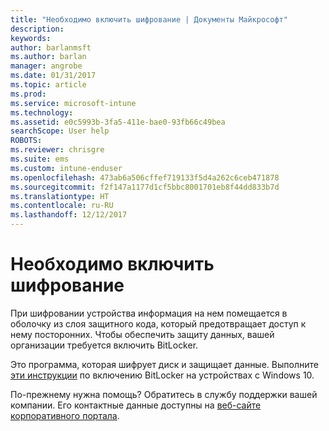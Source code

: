 ```yaml
---
title: "Необходимо включить шифрование | Документы Майкрософт"
description: 
keywords: 
author: barlanmsft
ms.author: barlan
manager: angrobe
ms.date: 01/31/2017
ms.topic: article
ms.prod: 
ms.service: microsoft-intune
ms.technology: 
ms.assetid: e0c5993b-3fa5-411e-bae0-93fb66c49bea
searchScope: User help
ROBOTS: 
ms.reviewer: chrisgre
ms.suite: ems
ms.custom: intune-enduser
ms.openlocfilehash: 473ab6a506cffef719133f5d4a262c6ceb471878
ms.sourcegitcommit: f2f147a1177d1cf5bbc8001701eb8f44dd833b7d
ms.translationtype: HT
ms.contentlocale: ru-RU
ms.lasthandoff: 12/12/2017
---
```

# <a name="you-need-to-enable-encryption"></a>Необходимо включить шифрование

При шифровании устройства информация на нем помещается в оболочку из слоя защитного кода, который предотвращает доступ к нему посторонних. Чтобы обеспечить защиту данных, вашей организации требуется включить BitLocker.

Это программа, которая шифрует диск и защищает данные. Выполните [эти инструкции](https://gallery.technet.microsoft.com/How-to-turn-on-BitLocker-34294d3d) по включению BitLocker на устройствах с Windows 10.

По-прежнему нужна помощь? Обратитесь в службу поддержки вашей компании. Его контактные данные доступны на [веб-сайте корпоративного портала](https://portal.manage.microsoft.com#HelpDeskDialog).
